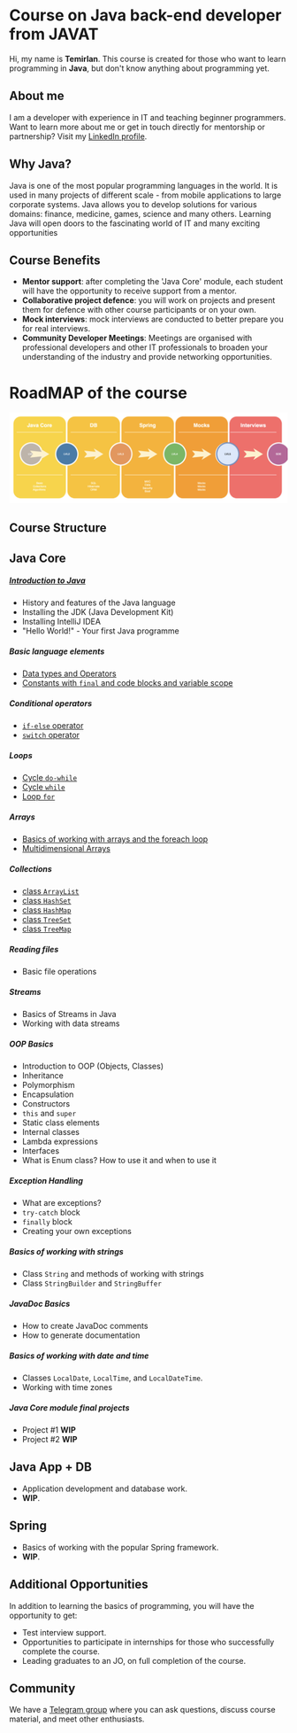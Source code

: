 # Course on Java back-end developer from JAVAT
Hi, my name is **Temirlan**. This course is created for those who want to learn programming in **Java**,
but don't know anything about programming yet.

## About me
I am a developer with experience in IT and teaching beginner programmers. Want to learn more about me or get in touch
directly for mentorship or partnership? Visit my [LinkedIn profile](https://www.linkedin.com/in/temirlan100).

## Why Java?
Java is one of the most popular programming languages in the world. It is used in many projects of different
scale - from mobile applications to large corporate systems. Java allows you to develop solutions for various
domains: finance, medicine, games, science and many others. Learning Java will open doors to the fascinating world of IT
and many exciting opportunities

## Course Benefits
- **Mentor support**: after completing the 'Java Core' module, each student will have the opportunity to receive support from a mentor.
- **Collaborative project defence**: you will work on projects and present them for defence with other course participants or on your own.
- **Mock interviews**: mock interviews are conducted to better prepare you for real interviews.
- **Community Developer Meetings**: Meetings are organised with professional developers and other IT professionals to broaden your understanding of the industry and provide networking opportunities.

# RoadMAP of the course
![roadmap](Img/ROADMAP.png)

## Course Structure
## **Java Core**
##### [Introduction to Java](JavaCore/Lesson_1.MD)
- History and features of the Java language
- Installing the JDK (Java Development Kit)
- Installing IntelliJ IDEA
- "Hello World!" - Your first Java programme

##### Basic language elements
- [Data types and Operators](JavaCore/Lesson_2.MD)
- [Constants with `final` and code blocks and variable scope](JavaCore/Lesson_3.MD)

##### Conditional operators
- [`if-else` operator](JavaCore/Lesson_4.MD)
- [`switch` operator](JavaCore/Lesson_5.MD)

##### Loops
- [Cycle `do-while`](JavaCore/Lesson_6.MD)
- [Cycle `while`](JavaCore/Lesson_7.MD)
- [Loop `for`](JavaCore/Lesson_8.MD)

##### Arrays
- [Basics of working with arrays and the foreach loop](JavaCore/Lesson_9.MD)
- [Multidimensional Arrays](JavaCore/Lesson_10.MD)

##### Collections
- [class `ArrayList`](JavaCore/Lesson_11.MD)
- [class `HashSet`](JavaCore/Lesson_12.MD)
- [class `HashMap`](JavaCore/Lesson_13.MD)
- [class `TreeSet`](JavaCore/Lesson_14.MD)
- [class `TreeMap`](JavaCore/Lesson_15.MD)

##### Reading files
- Basic file operations

##### Streams
- Basics of Streams in Java
- Working with data streams

##### OOP Basics
- Introduction to OOP (Objects, Classes)
- Inheritance
- Polymorphism
- Encapsulation
- Constructors
- `this` and `super`
- Static class elements
- Internal classes
- Lambda expressions
- Interfaces
- What is Enum class? How to use it and when to use it

##### Exception Handling
- What are exceptions?
- `try-catch` block
- `finally` block
- Creating your own exceptions

##### Basics of working with strings
- Class `String` and methods of working with strings
- Class `StringBuilder` and `StringBuffer`

##### JavaDoc Basics
- How to create JavaDoc comments
- How to generate documentation

##### Basics of working with date and time
- Classes `LocalDate`, `LocalTime`, and `LocalDateTime`.
- Working with time zones

##### Java Core module final projects
- Project #1 **WIP**
- Project #2 **WIP**

## **Java App + DB**
- Application development and database work.
- **WIP**.

## **Spring**
- Basics of working with the popular Spring framework.
- **WIP**.

## Additional Opportunities
In addition to learning the basics of programming, you will have the opportunity to get:
- Test interview support.
- Opportunities to participate in internships for those who successfully complete the course.
- Leading graduates to an JO, on full completion of the course.

## Community
We have a [Telegram group](https://t.me/+p49eOfpbwso2N2My) where you can ask questions, 
discuss course material, and meet other enthusiasts.